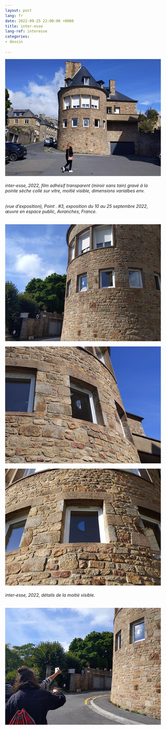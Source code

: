 ```yaml
---
layout: post
lang: fr
date: 2022-09-25 22:00:00 +0000
title: inter-esse
lang-ref: interesse
categories:
- dessin

---
```

![](/imgs/pxl_20220910_112703454-up.jpg)

###### _inter-esse_, 2022, film adhésif transparent (miroir sans tain) gravé à la pointe sèche collé sur vitre, moitié visible, dimensions varialbes env.

###### (vue d’exposition), _Point . #3_, exposition du 10 au 25 septembre 2022, œuvre en espace public, Avranches, France.

![](/imgs/pxl_20220910_142200116-up.jpg)

![](/imgs/pxl_20220910_112811901-up.jpg)

![](/imgs/pxl_20220910_161129162-up.jpg)

###### _inter-esse_, 2022, détails de la moitié visible.

![](/imgs/pxl_20220910_142016569-up.jpg)